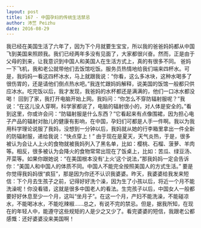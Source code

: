 ```yaml
---
layout: post
title: 167 - 中国孕妇的传统生活禁忌
author: 沛竺 Peizhu
date: 2016-08-29
---
```



我已经在美国生活了六年了，因为下个月就要生宝宝，所以我的爸爸妈妈都从中国飞到美国来照顾我。我们已经两年多没有见面了，大家都很兴奋。然而，正是由于父母的到来，让我意识到中国人和美国人在生活方式上，真的有很多不同。
爸妈一下飞机，我和老公就带他们去饭馆吃饭。服务员热情地给我们端来四杯水。可是，我妈妈一看这四杯冰水，马上就跟我说：“你看，这么多冰块，这种水喝多了很伤胃的，还是请他们倒点热水吧。”我连忙跟妈妈解释，说美国的饭馆一般都只供应冰水。吃完饭以后，我才发现，我爸妈的水杯都还是满满的，他们一口冰水都没喝！
回到了家，我打开电脑开始上网。我妈问：“你怎么不穿防辐射服呢？”我说：“在这儿没人穿啊，科学家都说了，电脑的辐射很小的，对人体是安全的。”看到这里，你或许会问：“防辐射服是什么东西？”它看起来有点像围裙，因为担心电子产品的辐射对胎儿的健康有影响，在中国，孕妇们可都是人手一件啊。我以为我用科学理论说服了我妈，没想到一分钟以后，我妈就从她的行李箱里拿出一件全新的防辐射服，递给我说：“快点穿上！”
由于现在是夏天，天气炎热，于是，很多被认为会让人上火的食物就被我妈列入了黑名单，比如：樱桃、石榴、菠萝、羊肉等。相反，很多被认为会降火的食物常常出现在了饭桌上，比如：苦瓜、绿豆汤、芹菜等。如果你跟她说：“在美国根本没有‘上火’这个说法，”那我妈妈一定会告诉你：“美国人和中国人的体质不同。中国人不能完全按照美国人的方式生活。”
要是你觉得我妈妈很“疯狂”，那是因为你还不认识我婆婆。昨天，我婆婆给我发来短信：下个月去生孩子之前，记得好好洗个澡，因为生了小孩以后，将近一个月不能洗澡呢！你没看错，这就是很多中国老人的看法。生完孩子以后，中国女人一般都要好好休息至少一个月，这叫“坐月子”。在这一个月，产妇不能洗澡，不能碰凉水，不能喝冰水，不能吃辣椒……总之，有说不完的禁忌。但是，据我所知，在现在的年轻人中，能遵守这些规矩的人是少之又少了。看完婆婆的短信，我跟老公都感慨：还好婆婆没来美国啊！
